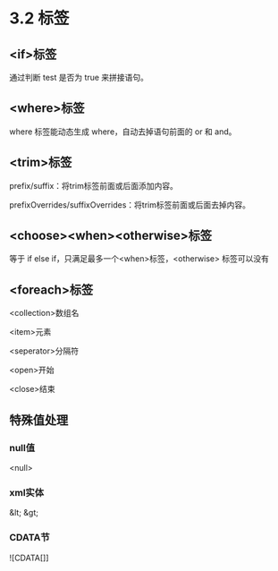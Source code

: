 # 3.2 标签

## \<if>标签

通过判断 test 是否为 true 来拼接语句。

## \<where>标签

where 标签能动态生成 where，自动去掉语句前面的 or 和 and。

## \<trim>标签

prefix/suffix：将trim标签前面或后面添加内容。

prefixOverrides/suffixOverrides：将trim标签前面或后面去掉内容。

## \<choose>\<when>\<otherwise>标签

等于 if else if，只满足最多一个\<when>标签，\<otherwise> 标签可以没有

## \<foreach>标签

\<collection>数组名

\<item>元素

\<seperator>分隔符

\<open>开始

\<close>结束

## 特殊值处理

### null值

\<null>

### xml实体

\&lt;   \&gt;

### CDATA节

![CDATA[]]
